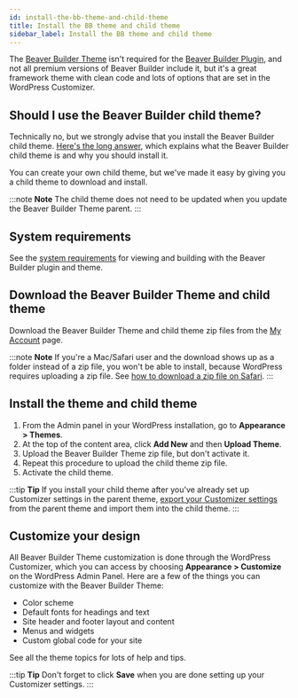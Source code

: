 ```yaml
---
id: install-the-bb-theme-and-child-theme
title: Install the BB theme and child theme
sidebar_label: Install the BB theme and child theme
---
```


The [Beaver Builder Theme](https://www.wpbeaverbuilder.com/wordpress-framework-theme/) isn't required for the [Beaver Builder Plugin](https://www.wpbeaverbuilder.com), and not all premium versions of Beaver Builder include it, but it's a great framework theme with clean code and lots of options that are set in the WordPress Customizer.

## Should I use the Beaver Builder child theme?

Technically no, but we strongly advise that you install the Beaver Builder child theme. [Here's the long answer](/bb-theme/getting-started/do-i-need-to-install-the-beaver-builder-child-theme.md), which explains what the Beaver Builder child theme is and why you should install it.

You can create your own child theme, but we've made it easy by giving you a child theme to download and install.

:::note **Note**
The child theme does not need to be updated when you update the Beaver Builder Theme parent.
:::

## System requirements

See the [system requirements](/beaver-builder/getting-started/system-requirements.md) for viewing and building with the Beaver Builder plugin and theme.

## Download the Beaver Builder Theme and child theme

Download the Beaver Builder Theme and child theme zip files from the [My Account](https://www.wpbeaverbuilder.com/my-account/) page.

:::note **Note**
If you're a Mac/Safari user and the download shows up as a folder instead of a zip file, you won't be able to install, because WordPress requires uploading a zip file. See [how to download a zip file on Safari](/beaver-builder/troubleshooting/common-issues/i-cant-upload-the-installer-zip-file-because-it-is-unzipped-when-i-download.md).
:::

## Install the theme and child theme

  1. From the Admin panel in your WordPress installation, go to **Appearance > Themes**.
  2. At the top of the content area, click **Add New** and then **Upload Theme**.
  3. Upload the Beaver Builder Theme zip file, but don't activate it.
  4. Repeat this procedure to upload the child theme zip file.
  5. Activate the child theme.

:::tip **Tip**
If you install your child theme after you've already set up Customizer settings in the parent theme, [export your Customizer settings](/bb-theme/management-migration/export-or-import-customizer-settings.md) from the parent theme and import them into the child theme.
:::

## Customize your design

All Beaver Builder Theme customization is done through the WordPress Customizer, which you can access by choosing **Appearance > Customize** on the WordPress Admin Panel. Here are a few of the things you can customize with the Beaver Builder Theme:

  * Color scheme
  * Default fonts for headings and text
  * Site header and footer layout and content
  * Menus and widgets
  * Custom global code for your site

See all the theme topics for lots of help and tips.

:::tip **Tip**
Don't forget to click **Save** when you are done setting up your Customizer settings.
:::
